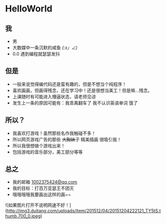 # HelloWorld

## 我
* 男
* 大数媒中一条沉默的咸鱼  _(:з」∠)_
* 0.0 遇到编程就瑟瑟发抖

## 但是

* 一般来说觉得编代码还是蛮有趣的，但是不想当个纯程序！
* 喜欢画画，但画得残念，还在学习中！还是很想当美工！但是嘛...残念。
* 上课随时有可能进入懵逼状态，请老师见谅
* 发生上一条的原因可能有：我乖离翻车了  我不认识英语单词  饿了

## 所以？
* 我喜欢打游戏！虽然那些名作我触碰不多！
* 所以网页游戏广告的那些 ~~大胸妹子~~  精美插画 很吸引我！
* 所以我很想做个游戏出来！
* 包括游戏的音乐部分，美工部分等等

## 总之
* 我的邮箱 1002375424@qq.com
* 我的目标：打百万亚瑟王不团灭
* 哦哦哦哦我要画出这样的画~~
 
![如果图片打开不说明网速不好！] (http://img3.duitang.com/uploads/item/201512/04/20151204222121_TY5tS.thumb.700_0.jpeg)







